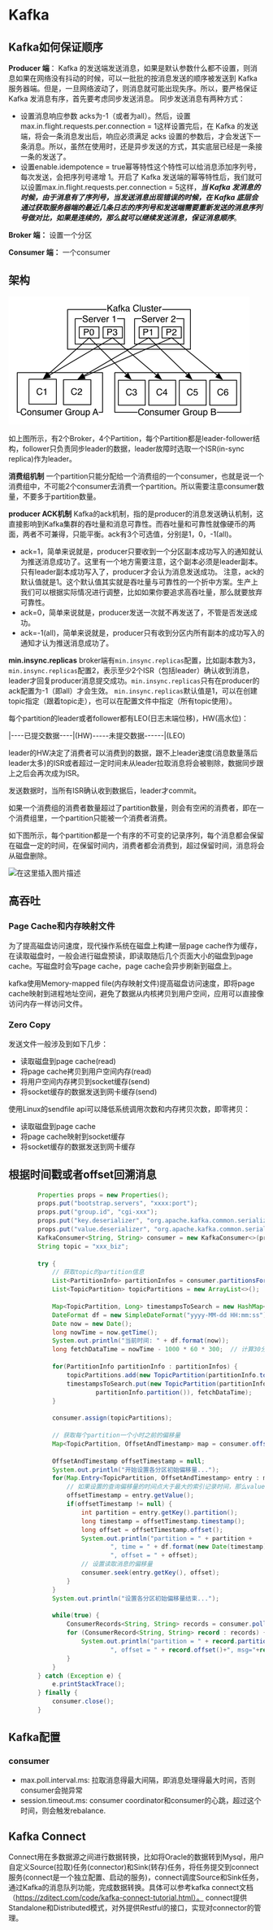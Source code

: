 # Kafka
## Kafka如何保证顺序

**Producer 端**：
Kafka 的发送端发送消息，如果是默认参数什么都不设置，则消息如果在网络没有抖动的时候，可以一批批的按消息发送的顺序被发送到 Kafka 服务器端。但是，一旦网络波动了，则消息就可能出现失序。所以，要严格保证 Kafka 发消息有序，首先要考虑同步发送消息。
同步发送消息有两种方式：
* 设置消息响应参数 acks为-1（或者为all）。然后，设置max.in.flight.requests.per.connection = 1这样设置完后，在 Kafka 的发送端，将会一条消息发出后，响应必须满足 acks 设置的参数后，才会发送下一条消息。所以，虽然在使用时，还是异步发送的方式，其实底层已经是一条接一条的发送了。
* 设置enable.idempotence = true幂等特性这个特性可以给消息添加序列号，每次发送，会把序列号递增 1。开启了 Kafka 发送端的幂等特性后，我们就可以设置max.in.flight.requests.per.connection = 5这样，***当 Kafka 发消息的时候，由于消息有了序列号，当发送消息出现错误的时候，在 Kafka 底层会通过获取服务器端的最近几条日志的序列号和发送端需要重新发送的消息序列号做对比，如果是连续的，那么就可以继续发送消息，保证消息顺序***。

**Broker 端：**
设置一个分区

**Consumer 端：**
一个consumer


## 架构

![在这里插入图片描述](kafka.png)


如上图所示，有2个Broker，4个Partition，每个Partition都是leader-follower结构，follower只负责同步leader的数据，leader故障时选取一个ISR(in-sync replica)作为leader。

**消费组机制**
一个partition只能分配给一个消费组的一个consumer，也就是说一个消费组中，不可能2个consumer去消费一个partition。所以需要注意consumer数量，不要多于partition数量。

**producer ACK机制**
Kafka的ack机制，指的是producer的消息发送确认机制，这直接影响到Kafka集群的吞吐量和消息可靠性。而吞吐量和可靠性就像硬币的两面，两者不可兼得，只能平衡。ack有3个可选值，分别是1，0，-1(all)。
* ack=1，简单来说就是，producer只要收到一个分区副本成功写入的通知就认为推送消息成功了。这里有一个地方需要注意，这个副本必须是leader副本。只有leader副本成功写入了，producer才会认为消息发送成功。
注意，ack的默认值就是1。这个默认值其实就是吞吐量与可靠性的一个折中方案。生产上我们可以根据实际情况进行调整，比如如果你要追求高吞吐量，那么就要放弃可靠性。
* ack=0，简单来说就是，producer发送一次就不再发送了，不管是否发送成功。
* ack=-1(all)，简单来说就是，producer只有收到分区内所有副本的成功写入的通知才认为推送消息成功了。

**min.insync.replicas**
broker端有`min.insync.replicas`配置，比如副本数为3，`min.insync.replicas`配置2，表示至少2个ISR（包括leader）确认收到消息，leader才回复producer消息提交成功。`min.insync.replicas`只有在producer的ack配置为-1（即all）才会生效。
`min.insync.replicas`默认值是1，可以在创建topic指定（跟着topic走），也可以在配置文件中指定（所有topic使用）。


每个partition的leader或者follower都有LEO(日志末端位移)，HW(高水位)：

|----已提交数据----|(HW)-----未提交数据------|(LEO)

leader的HW决定了消费者可以消费到的数据，跟不上leader速度(消息数量落后leader太多)的ISR或者超过一定时间未从leader拉取消息将会被剔除，数据同步跟上之后会再次成为ISR。

发送数据时，当所有ISR确认收到数据后，leader才commit。

如果一个消费组的消费者数量超过了partition数量，则会有空闲的消费者，即在一个消费组里，一个partition只能被一个消费者消费。

如下图所示，每个partition都是一个有序的不可变的记录序列，每个消息都会保留在磁盘一定的时间，在保留时间内，消费者都会消费到，超过保留时间，消息将会从磁盘删除。

![在这里插入图片描述](https://img-blog.csdnimg.cn/img_convert/b6d33e41c6461bcf0f7e3cfd611c6e68.png#pic_center)


## 高吞吐

### Page Cache和内存映射文件

为了提高磁盘访问速度，现代操作系统在磁盘上构建一层page cache作为缓存，在读取磁盘时，一般会进行磁盘预读，即读取随后几个页面大小的磁盘到page cache。写磁盘时会写page cache，page cache会异步刷新到磁盘上。

kafka使用Memory-mapped file(内存映射文件)提高磁盘访问速度，即将page cache映射到进程地址空间，避免了数据从内核拷贝到用户空间，应用可以直接像访问内存一样访问文件。

### Zero Copy

发送文件一般涉及到如下几步：

* 读取磁盘到page cache(read)
* 将page cache拷贝到用户空间内存(read)
* 将用户空间内存拷贝到socket缓存(send)
* 将socket缓存的数据发送到网卡缓存(send)

使用Linux的sendfile api可以降低系统调用次数和内存拷贝次数，即零拷贝：

* 读取磁盘到page cache
* 将page cache映射到socket缓存
* 将socket缓存的数据发送到网卡缓存



## 根据时间戳或者offset回溯消息

```java
        Properties props = new Properties();
        props.put("bootstrap.servers", "xxxx:port");
        props.put("group.id", "cgi-xxx");
        props.put("key.deserializer", "org.apache.kafka.common.serialization.StringDeserializer");
        props.put("value.deserializer", "org.apache.kafka.common.serialization.StringDeserializer");
        KafkaConsumer<String, String> consumer = new KafkaConsumer<>(props);
        String topic = "xxx_biz";

        try {
            // 获取topic的partition信息
            List<PartitionInfo> partitionInfos = consumer.partitionsFor(topic);
            List<TopicPartition> topicPartitions = new ArrayList<>();

            Map<TopicPartition, Long> timestampsToSearch = new HashMap<>();
            DateFormat df = new SimpleDateFormat("yyyy-MM-dd HH:mm:ss");
            Date now = new Date();
            long nowTime = now.getTime();
            System.out.println("当前时间: " + df.format(now));
            long fetchDataTime = nowTime - 1000 * 60 * 300;  // 计算30分钟之前的时间戳

            for(PartitionInfo partitionInfo : partitionInfos) {
                topicPartitions.add(new TopicPartition(partitionInfo.topic(), partitionInfo.partition()));
                timestampsToSearch.put(new TopicPartition(partitionInfo.topic(),
                        partitionInfo.partition()), fetchDataTime);
            }

            consumer.assign(topicPartitions);

            // 获取每个partition一个小时之前的偏移量
            Map<TopicPartition, OffsetAndTimestamp> map = consumer.offsetsForTimes(timestampsToSearch);

            OffsetAndTimestamp offsetTimestamp = null;
            System.out.println("开始设置各分区初始偏移量...");
            for(Map.Entry<TopicPartition, OffsetAndTimestamp> entry : map.entrySet()) {
                // 如果设置的查询偏移量的时间点大于最大的索引记录时间，那么value就为空
                offsetTimestamp = entry.getValue();
                if(offsetTimestamp != null) {
                    int partition = entry.getKey().partition();
                    long timestamp = offsetTimestamp.timestamp();
                    long offset = offsetTimestamp.offset();
                    System.out.println("partition = " + partition +
                            ", time = " + df.format(new Date(timestamp))+
                            ", offset = " + offset);
                    // 设置读取消息的偏移量
                    consumer.seek(entry.getKey(), offset);
                }
            }
            System.out.println("设置各分区初始偏移量结束...");

            while(true) {
                ConsumerRecords<String, String> records = consumer.poll(1000);
                for (ConsumerRecord<String, String> record : records) {
                    System.out.println("partition = " + record.partition() +
                            ", offset = " + record.offset()+", msg="+record);
                }
            }
        } catch (Exception e) {
            e.printStackTrace();
        } finally {
            consumer.close();
        }
```
## Kafka配置
### consumer
* max.poll.interval.ms: 拉取消息得最大间隔，即消息处理得最大时间，否则consumer会抛异常
* session.timeout.ms: consumer coordinator和consumer的心跳，超过这个时间，则会触发rebalance.


## Kafka Connect
Connect用在多数据源之间进行数据转换，比如将Oracle的数据转到Mysql，用户自定义Source(拉取)任务(connector)和Sink(转存)任务，将任务提交到connect服务(connect是一个独立配置、启动的服务)，connect调度Source和Sink任务，通过Kafka的消息队列功能，完成数据转换。具体可以参考kafka connect文档（https://zditect.com/code/kafka-connect-tutorial.html）。
connect提供Standalone和Distributed模式，对外提供Restful的接口，实现对connector的管理。
